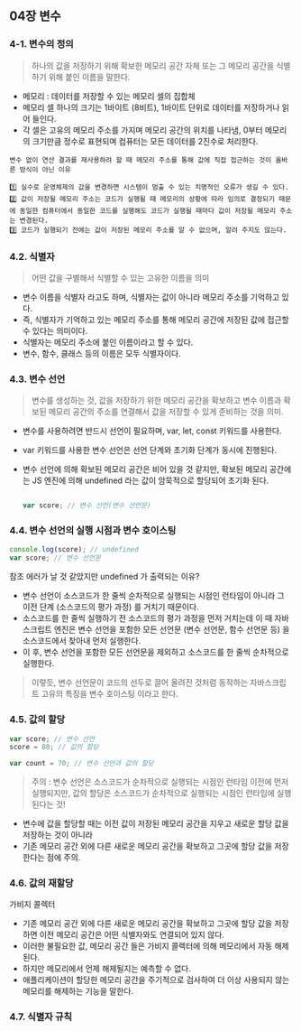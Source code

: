## 04장 변수

### 4-1. 변수의 정의
> 하나의 값을 저장하기 위해 확보한 메모리 공간 자체 또는 그 메모리 공간을 식별하기 위해 붙인 이름을 말한다.

- 메모리 : 데이터를 저장할 수 있는 메모리 셀의 집합체
- 메모리 셀 하나의 크기는 1바이트 (8비트), 1바이트 단위로 데이터를 저장하거나 읽어 들인다.
- 각 셀은 고유의 메모리 주소를 가지며 메모리 공간의 위치를 나타냄, 0부터 메모리의 크기만큼 정수로 표현되며 컴퓨터는 모든 데이터를 2진수로 처리한다.
  
```text
변수 없이 연산 결과를 재사용하려 할 때 메모리 주소를 통해 값에 직접 접근하는 것이 올바른 방식이 아닌 이유

1️⃣ 실수로 운영체제의 값을 변경하면 시스템이 멈출 수 있는 치명적인 오류가 생길 수 있다.
2️⃣ 값이 저장될 메모리 주소는 코드가 실행될 때 메모리의 상황에 따라 임의로 결정되기 때문에 동일한 컴퓨터에서 동일한 코드를 실행해도 코드가 실행될 때마다 값이 저장될 메모리 주소는 변경된다.
3️⃣ 코드가 실행되기 전에는 값이 저장된 메모리 주소를 알 수 없으며, 알려 주지도 않는다.
```

### 4.2. 식별자
> 어떤 값을 구별해서 식별할 수 있는 고유한 이름을 의미

- 변수 이름을 식별자 라고도 하며, 식별자는 값이 아니라 메모리 주소를 기억하고 있다.
- 즉, 식별자가 기억하고 있는 메모리 주소를 통해 메모리 공간에 저장된 값에 접근할 수 있다는 의미이다.
- 식별자는 메모리 주소에 붙인 이름이라고 할 수 있다.
- 변수, 함수, 클래스 등의 이름은 모두 식별자이다.

### 4.3. 변수 선언
> 변수를 생성하는 것, 값을 저장하기 위한 메모리 공간을 확보하고 변수 이름과 확보된 메모리 공간의 주소를 연결해서 값을 저장할 수 있게 준비하는 것을 의미.

- 변수를 사용하려면 반드시 선언이 필요하며, var, let, const 키워드를 사용한다.
- var 키워드를 사용한 변수 선언은 선언 단계와 초기화 단계가 동시에 진행된다.
- 변수 선언에 의해 확보된 메모리 공간은 비어 있을 것 같지만, 확보된 메모리 공간에는 JS 엔진에 의해 undefined 라는 값이 암묵적으로 할당되어 초기화 된다.

  ```js
  
  var score; // 변수 선언(변수 선언문)
  ```

### 4.4. 변수 선언의 실행 시점과 변수 호이스팅
```js
console.log(score); // undefined
var score; // 변수 선언문
```
참조 에러가 날 것 같았지만 undefined 가 출력되는 이유?

- 변수 선언이 소스코드가 한 줄씩 순차적으로 실행되는 시점인 런타임이 아니라 그 이전 단계 (소스코드의 평가 과정) 를 거치기 때문이다.
- 소스코드를 한 줄씩 실행하기 전 소스코드의 평가 과정을 먼저 거치는데 이 때 자바스크립트 엔진은 변수 선언을 포함한 모든 선언문 (변수 선언문, 함수 선언문 등) 을 소스코드에서 찾아내 먼저 실행한다.
- 이 후, 변수 선언을 포함한 모든 선언문을 제외하고 소스코드를 한 줄씩 순차적으로 실행한다.

> 이렇듯, 변수 선언문이 코드의 선두로 끌어 올려진 것처럼 동작하는 자바스크립트 고유의 특징을 변수 호이스팅 이라고 한다.

### 4.5. 값의 할당
```js
var score; // 변수 선언
score = 80; // 값의 할당

var count = 70; // 변수 선언과 값의 할당
```
> 주의 : 변수 선언은 소스코드가 순차적으로 실행되는 시점인 런타임 이전에 먼저 실행되지만, 값의 할당은 소스코드가 순차적으로 실행되는 시점인 런타임에 실행된다는 것!

- 변수에 값을 할당할 때는 이전 값이 저장된 메모리 공간을 지우고 새로운 할당 값을 저장하는 것이 아니라
- 기존 메모리 공간 외에 다른 새로운 메모리 공간을 확보하고 그곳에 할당 값을 저장한다는 점에 주의.


### 4.6. 값의 재할당

가비지 콜렉터
- 기존 메모리 공간 외에 다른 새로운 메모리 공간을 확보하고 그곳에 할당 값을 저장하면 이전 메모리 공간은 어떤 식별자와도 연결되어 있지 않다.
- 이러한 불필요한 값, 메모리 공간 들은 가비지 콜렉터에 의해 메모리에서 자동 해제된다.
- 하지만 메모리에서 언제 해제될지는 예측할 수 없다.
- 애플리케이션이 할당한 메모리 공간을 주기적으로 검사하여 더 이상 사용되지 않는 메모리를 해제하는 기능을 말한다.

### 4.7. 식별자 규칙







